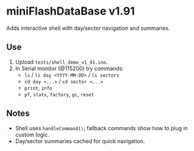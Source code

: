 # miniFlashDataBase v1.91

Adds interactive shell with day/sector navigation and summaries.

## Use

1. Upload `tests/shell_demo_v1_91.ino`.
2. In Serial monitor (@115200) try commands:
   - `ls` / `ls day <YYYY-MM-DD>` / `ls sectors`
   - `cd day <...>` / `cd sector <...>`
   - `print`, `info`
   - `pf`, `stats`, `factory`, `gc`, `reset`

## Notes
- Shell uses `handleCommand()`; fallback commands show how to plug in custom logic.
- Day/sector summaries cached for quick navigation.
